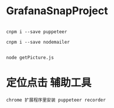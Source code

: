# GrafanaSnapProject


```

cnpm i --save puppeteer
 
cnpm i --save nodemailer
 
 
node getPicture.js 
```


# 定位点击 辅助工具

```
chrome 扩展程序里安装 puppeteer recorder

```
